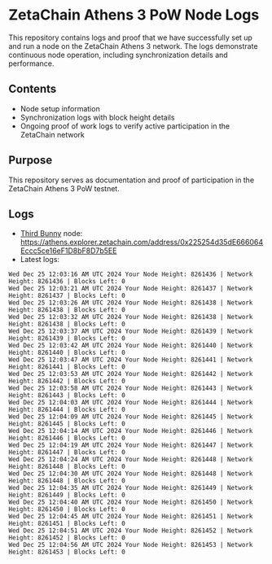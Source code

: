 # ZetaChain Athens 3 PoW Node Logs
This repository contains logs and proof that we have successfully set up and run a node on the ZetaChain Athens 3 network. The logs demonstrate continuous node operation, including synchronization details and performance.

## Contents
- Node setup information
- Synchronization logs with block height details
- Ongoing proof of work logs to verify active participation in the ZetaChain network

## Purpose
This repository serves as documentation and proof of participation in the ZetaChain Athens 3 PoW testnet.

## Logs

- [Third Bunny](https://thirdbunny.xyz/) node: https://athens.explorer.zetachain.com/address/0x225254d35dE666064Eccc5ce16eF1D8bF8D7b5EE
- Latest logs:
```
Wed Dec 25 12:03:16 AM UTC 2024 Your Node Height: 8261436 | Network Height: 8261436 | Blocks Left: 0
Wed Dec 25 12:03:21 AM UTC 2024 Your Node Height: 8261437 | Network Height: 8261437 | Blocks Left: 0
Wed Dec 25 12:03:26 AM UTC 2024 Your Node Height: 8261438 | Network Height: 8261438 | Blocks Left: 0
Wed Dec 25 12:03:32 AM UTC 2024 Your Node Height: 8261438 | Network Height: 8261438 | Blocks Left: 0
Wed Dec 25 12:03:37 AM UTC 2024 Your Node Height: 8261439 | Network Height: 8261439 | Blocks Left: 0
Wed Dec 25 12:03:42 AM UTC 2024 Your Node Height: 8261440 | Network Height: 8261440 | Blocks Left: 0
Wed Dec 25 12:03:47 AM UTC 2024 Your Node Height: 8261441 | Network Height: 8261441 | Blocks Left: 0
Wed Dec 25 12:03:53 AM UTC 2024 Your Node Height: 8261442 | Network Height: 8261442 | Blocks Left: 0
Wed Dec 25 12:03:58 AM UTC 2024 Your Node Height: 8261443 | Network Height: 8261443 | Blocks Left: 0
Wed Dec 25 12:04:03 AM UTC 2024 Your Node Height: 8261444 | Network Height: 8261444 | Blocks Left: 0
Wed Dec 25 12:04:09 AM UTC 2024 Your Node Height: 8261445 | Network Height: 8261445 | Blocks Left: 0
Wed Dec 25 12:04:14 AM UTC 2024 Your Node Height: 8261446 | Network Height: 8261446 | Blocks Left: 0
Wed Dec 25 12:04:19 AM UTC 2024 Your Node Height: 8261447 | Network Height: 8261447 | Blocks Left: 0
Wed Dec 25 12:04:24 AM UTC 2024 Your Node Height: 8261448 | Network Height: 8261448 | Blocks Left: 0
Wed Dec 25 12:04:30 AM UTC 2024 Your Node Height: 8261448 | Network Height: 8261448 | Blocks Left: 0
Wed Dec 25 12:04:35 AM UTC 2024 Your Node Height: 8261449 | Network Height: 8261449 | Blocks Left: 0
Wed Dec 25 12:04:40 AM UTC 2024 Your Node Height: 8261450 | Network Height: 8261450 | Blocks Left: 0
Wed Dec 25 12:04:45 AM UTC 2024 Your Node Height: 8261451 | Network Height: 8261451 | Blocks Left: 0
Wed Dec 25 12:04:51 AM UTC 2024 Your Node Height: 8261452 | Network Height: 8261452 | Blocks Left: 0
Wed Dec 25 12:04:56 AM UTC 2024 Your Node Height: 8261453 | Network Height: 8261453 | Blocks Left: 0
```

